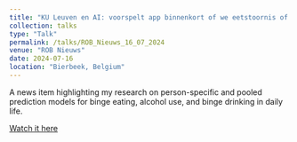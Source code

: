 ```yaml
---
title: "KU Leuven en AI: voorspelt app binnenkort of we eetstoornis of drang naar alcohol gaan krijgen?"
collection: talks
type: "Talk"
permalink: /talks/ROB_Nieuws_16_07_2024
venue: "ROB Nieuws"
date: 2024-07-16
location: "Bierbeek, Belgium"
---
```


A news item highlighting my research on person-specific and pooled prediction models for binge eating, alcohol use, and binge drinking in daily life.

[Watch it here](https://www.robtv.be/nieuws/ku-leuven-en-ai-voorspeelt-app-binnenkort-of-we-eetstoornis-of-drang-naar-alcohol-gaan-krijgen-192223)
